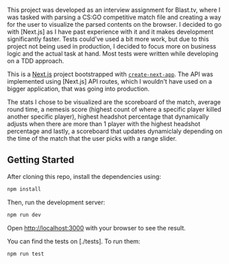 This project was developed as an interview assignment for Blast.tv, where I was tasked with parsing a CS:GO competitive match file and creating a way for the user to visualize the parsed contents on the browser. I decided to go with [Next.js] as I have past experience with it and it makes development significantly faster. Tests could've used a bit more work, but due to this project not being used in production, I decided to focus more on business logic and the actual task at hand. Most tests were written while developing on a TDD approach.

This is a [Next.js](https://nextjs.org/) project bootstrapped with [`create-next-app`](https://github.com/vercel/next.js/tree/canary/packages/create-next-app).
The API was implemented using [Next.js] API routes, which I wouldn't have used on a bigger application, that was going into production.

The stats I chose to be visualized are the scoreboard of the match, average round time, a nemesis score (highest count of where a specific player killed another specific player), highest headshot percentage that dynamically adjusts when there are more than 1 player with the highest headshot percentage and lastly, a scoreboard that updates dynamiclaly depending on the time of the match that the user picks with a range slider.

## Getting Started

After cloning this repo, install the dependencies using:

```bash
npm install
```

Then, run the development server:

```bash
npm run dev
```

Open [http://localhost:3000](http://localhost:3000) with your browser to see the result.


You can find the tests on [./tests]. To run them:

```bash
npm run test
```